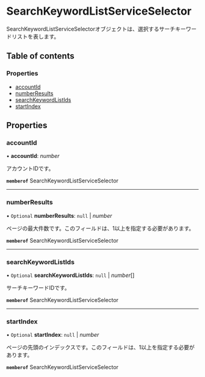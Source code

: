 # SearchKeywordListServiceSelector


<div lang=\"ja\">SearchKeywordListServiceSelectorオブジェクトは、選択するサーチキーワードリストを表します。</div> 

## Table of contents

### Properties

- [accountId](searchkeywordlistserviceselector.md#accountid)
- [numberResults](searchkeywordlistserviceselector.md#numberresults)
- [searchKeywordListIds](searchkeywordlistserviceselector.md#searchkeywordlistids)
- [startIndex](searchkeywordlistserviceselector.md#startindex)

## Properties

### accountId

• **accountId**: *number*

<div lang=\"ja\">アカウントIDです。</div> 

**`memberof`** SearchKeywordListServiceSelector

___

### numberResults

• `Optional` **numberResults**: ``null`` \| *number*

<div lang=\"ja\">ページの最大件数です。このフィールドは、1以上を指定する必要があります。</div> 

**`memberof`** SearchKeywordListServiceSelector

___

### searchKeywordListIds

• `Optional` **searchKeywordListIds**: ``null`` \| *number*[]

<div lang=\"ja\">サーチキーワードIDです。</div> 

**`memberof`** SearchKeywordListServiceSelector

___

### startIndex

• `Optional` **startIndex**: ``null`` \| *number*

<div lang=\"ja\">ページの先頭のインデックスです。このフィールドは、1以上を指定する必要があります。</div> 

**`memberof`** SearchKeywordListServiceSelector
